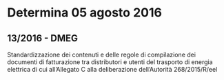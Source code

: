 # Determina 05 agosto 2016

## 13/2016 - DMEG

Standardizzazione dei contenuti e delle regole di compilazione dei documenti di fatturazione tra distributori e utenti del trasporto di energia elettrica di cui all’Allegato C alla deliberazione dell’Autorità 268/2015/R/eel


